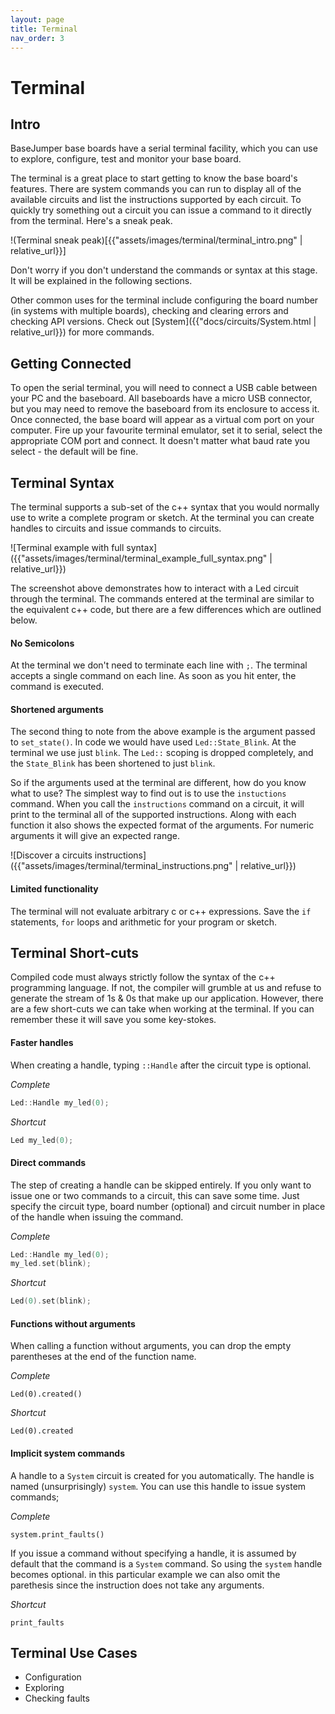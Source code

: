 ```yaml
---
layout: page
title: Terminal
nav_order: 3
---
```


# Terminal

## Intro
BaseJumper base boards have a serial terminal facility, which you can use to explore, configure, test and monitor your base board. 

The terminal is a great place to start getting to know the base board's features. There are system commands you can run to display all of the available circuits and list the instructions supported by each circuit. To quickly try something out a circuit you can issue a command to it directly from the terminal. Here's a sneak peak. 

!(Terminal sneak peak)[{{"assets/images/terminal/terminal_intro.png" | relative_url}}]

Don't worry if you don't understand the commands or syntax at this stage. It will be explained in the following sections.

Other common uses for the terminal include configuring the board number (in systems with multiple boards), checking and clearing errors and checking API versions. Check out [System]({{"docs/circuits/System.html | relative_url}}) for more commands.


## Getting Connected
To open the serial terminal, you will need to connect a USB cable between your PC and the baseboard. All baseboards have a micro USB connector, but you may need to remove the baseboard from its enclosure to access it. Once connected, the base board will appear as a virtual com port on your computer. Fire up your favourite terminal emulator, set it to serial, select the appropriate COM port and connect. It doesn't matter what baud rate you select - the default will be fine. 


## Terminal Syntax
The terminal supports a sub-set of the c++ syntax that you would normally use to write a complete program or sketch. At the terminal you can create handles to circuits and issue commands to circuits. 

![Terminal example with full syntax]({{"assets/images/terminal/terminal_example_full_syntax.png" | relative_url}})

The screenshot above demonstrates how to interact with a Led circuit through the terminal. The commands entered at the terminal are similar to the equivalent c++ code, but there are a few differences which are outlined below.

####  No Semicolons
At the terminal we don't need to terminate each line with `;`. The terminal accepts a single command on each line. As soon as you hit enter, the command is executed.

#### Shortened arguments
The second thing to note from the above example is the argument passed to `set_state()`. In code we would have used `Led::State_Blink`. At the terminal we use just `blink`. The `Led::` scoping is dropped completely, and the `State_Blink` has been shortened to just `blink`.

So if the arguments used at the terminal are different, how do you know what to use? The simplest way to find out is to use the `instuctions` command. When you call the `instructions` command on a circuit, it will print to the terminal all of the supported instructions. Along with each function it also shows the expected format of the arguments. For numeric arguments it will give an expected range.

![Discover a circuits instructions]({{"assets/images/terminal/terminal_instructions.png" | relative_url}})

#### Limited functionality
The terminal will not evaluate arbitrary c or c++ expressions. Save the `if` statements, `for` loops and arithmetic for your program or sketch.

## Terminal Short-cuts
Compiled code must always strictly follow the syntax of the c++ programming language. If not, the compiler will grumble at us and refuse to generate the stream of 1s & 0s that make up our application. However, there are a few short-cuts we can take when working at the terminal. If you can remember these it will save you some key-stokes.

#### Faster handles
When creating a handle, typing `::Handle` after the circuit type is optional. 

*Complete*
``` cpp
Led::Handle my_led(0);
```
*Shortcut*
``` cpp
Led my_led(0);
```

#### Direct commands
The step of creating a handle can be skipped entirely. If you only want to issue one or two commands to a circuit, this can save some time. Just specify the circuit type, board number (optional) and circuit number in place of the handle when issuing the command.

*Complete*
``` cpp
Led::Handle my_led(0);
my_led.set(blink);  
```
*Shortcut*
``` cpp
Led(0).set(blink);
```

#### Functions without arguments
When calling a function without arguments, you can drop the empty parentheses at the end of the function name.

*Complete*
``` cppp
Led(0).created()
```
*Shortcut*
``` cppp
Led(0).created
```

#### Implicit system commands
A handle to a `System` circuit is created for you automatically. The handle is named (unsurprisingly) `system`. You can use this handle to issue system commands;

*Complete*
``` cppp
system.print_faults()
```
If you issue a command without specifying a handle, it is assumed by default that the command is a `System` command. So using the `system` handle becomes optional. in this particular example we can also omit the parethesis since the instruction does not take any arguments.

*Shortcut*
``` cppp
print_faults
```

## Terminal Use Cases
* Configuration
* Exploring
* Checking faults